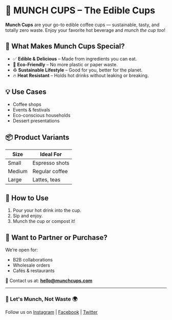 # 🧁 MUNCH CUPS – The Edible Cups

**Munch Cups** are your go-to edible coffee cups — sustainable, tasty, and totally zero waste. Enjoy your favorite hot beverage and *munch the cup too*!

## 🌟 What Makes Munch Cups Special?

- ✅ **Edible & Delicious** – Made from ingredients you can eat.
- 🌱 **Eco-Friendly** – No more plastic or paper waste.
- ♻️ **Sustainable Lifestyle** – Good for you, better for the planet.
- 🔥 **Heat Resistant** – Holds hot drinks without leaking or breaking.

## 💡 Use Cases

- Coffee shops
- Events & festivals
- Eco-conscious households
- Dessert presentations

## 📦 Product Variants

| Size      | Ideal For       |
|-----------|-----------------|
| Small     | Espresso shots  |
| Medium    | Regular coffee  |
| Large     | Lattes, teas    |

## 🚀 How to Use

1. Pour your hot drink into the cup.
2. Sip and enjoy.
3. Munch the cup or compost it!

## 🛒 Want to Partner or Purchase?

We’re open for:
- B2B collaborations
- Wholesale orders
- Cafés & restaurants

📩 Contact us at: **hello@munchcups.com**

---

### 📣 Let's Munch, Not Waste 🌍
Follow us on [Instagram](#) | [Facebook](#) | [Twitter](#)

